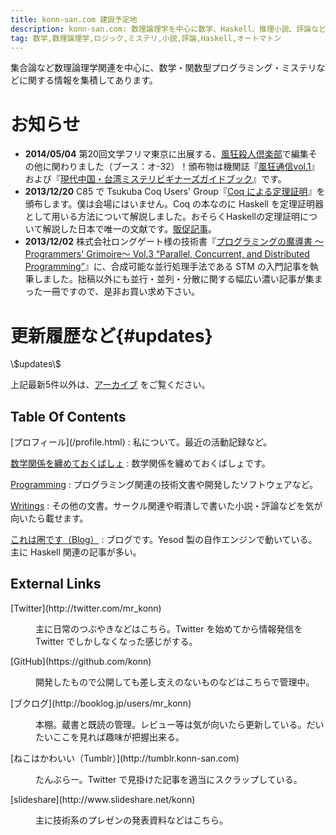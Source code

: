 ```yaml
---
title: konn-san.com 建設予定地
description: konn-san.com: 数理論理学を中心に数学、Haskell、推理小説、評論など。
tag: 数学,数理論理学,ロジック,ミステリ,小説,評論,Haskell,オートマトン
---
```


集合論など数理論理学関連を中心に、数学・関数型プログラミング・ミステリなどに関する情報を集積してあります。

お知らせ
=======
* **2014/05/04** 第20回文学フリマ東京に出展する、[風狂殺人倶楽部](http://fukyomurderclub.web.fc2.com/)で編集その他に関わりました（ブース：オ-32）！頒布物は機関誌『[風狂通信vol.1](http://fukyomurderclub.web.fc2.com/publications.html#fukyo-vol-1)』および『[現代中国・台湾ミステリビギナーズガイドブック](http://fukyomurderclub.web.fc2.com/publications.html#chinese-mystery-printed)』です。
* **2013/12/20** C85 で Tsukuba Coq Users' Group『[Coq による定理証明](http://tcug.jp/books/2013-12/)』を頒布します。僕は会場にはいません。Coq の本なのに Haskell を定理証明器として用いる方法について解説しました。おそらくHaskellの定理証明について解説した日本で唯一の文献です。[販促記事](prog/2013-advent-calendar.html)。
* **2013/12/02** 株式会社ロングゲート様の技術書『[プログラミングの魔導書 〜Programmers' Grimoire〜 Vol.3 “Parallel, Concurrent, and Distributed Programming”](http://longgate.co.jp/books/grimoire-vol3.html)』に、合成可能な並行処理手法である STM の入門記事を執筆しました。拙稿以外にも並行・並列・分散に関する幅広い濃い記事が集まった一冊ですので、是非お買い求め下さい。


更新履歴など{#updates}
==========

<dl>\$updates\$</dl>

上記最新5件以外は、[アーカイブ](./archive.html) をご覧ください。

<div class="row-fluid">

<div class="span6">
<h2 id="toc">Table Of Contents</h2>
[プロフィール](/profile.html)
:    私について。最近の活動記録など。

[数学関係を纏めておくばしょ](/math)
:    数学関係を纏めておくばしょです。

[Programming](/prog)
:    プログラミング関連の技術文書や開発したソフトウェアなど。

[Writings](/writing)
:    その他の文書。サークル関連や暇潰しで書いた小説・評論などを気が向いたら載せます。

[これは圏です（Blog）](http://blog.konn-san.com)
:    ブログです。Yesod 製の自作エンジンで動いている。主に Haskell 関連の記事が多い。

</div>

<div class="span6">

<h2 id="links">External Links</h2>

<dl>
<dt>[Twitter](http://twitter.com/mr_konn)</dt>
<dd><p>主に日常のつぶやきなどはこちら。Twitter を始めてから情報発信を Twitter でしかしなくなった感じがする。</p></dd>
<dt>[GitHub](https://github.com/konn)</dt>
<dd><p>開発したもので公開しても差し支えのないものなどはこちらで管理中。</p></dd>
<dt>[ブクログ](http://booklog.jp/users/mr_konn)</dt>
<dd><p>本棚。蔵書と既読の管理。レビュー等は気が向いたら更新している。だいたいここを見れば趣味が把握出来る。</p></dd>
<dt>[ねこはかわいい（Tumblr）](http://tumblr.konn-san.com)</dt>
<dd><p>たんぶらー。Twitter で見掛けた記事を適当にスクラップしている。</p></dd>
<dt>[slideshare](http://www.slideshare.net/konn)
<dd><p>主に技術系のプレゼンの発表資料などはこちら。</p></dd>
</dl>
</div>
</div>
